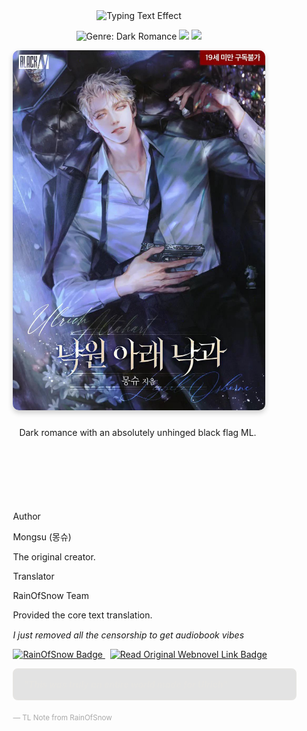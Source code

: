 <div align="center">
<!--
This is the Platinum Typing Effect Header
-->
<img src="https://readme-typing-svg.herokuapp.com?font=Merriweather&size=28&pause=1000000&color=E5E4E2&center=true&width=600&lines=Fallen+Fruit+under+the+Paradise&repeat=false" alt="Typing Text Effect" />

<!-- Badges Section: Visually represents key attributes -->

<p>
<!-- Genre Badge: UPDATED TO DARK ROMANCE -->
<img src="https://img.shields.io/badge/GENRE-Dark_Romance-9C0C30?style=for-the-badge&logoColor=white" alt="Genre: Dark Romance">
<!-- Status Badge (assuming it's complete/active) -->
<img src="https://img.shields.io/badge/STATUS-Complete-4CAF50?style=for-the-badge&logoColor=white">
<!-- Format Badge -->
<img src="https://img.shields.io/badge/FORMAT-Audio+Novel-F25F5C?style=for-the-badge&logo=audible&logoColor=white">
</p>

</div>

<div align="center">
<img src="./assets/fallenfruit.jpeg" alt="Fallen Fruit" style="max-width:80%;border-radius:10px; box-shadow: 0 4px 8px rgba(0, 0, 0, 0.2);" />

</div>

<!-- All sections below the image are now left-aligned -->

<div align="left" style="padding-left: 10%;">
<p style="max-width: 700px; padding: 10px;">
Dark romance with an absolutely unhinged black flag ML.
</p>
</div>

<div align="left" style="padding-left: 10%;">

<!-- Hidden Header Row and Separator to force the visual table look -->

 

 

 

Author

Mongsu (몽슈)

The original creator.

Translator

RainOfSnow Team

Provided the core text translation.

<p style="font-style: italic; margin-top: 15px;">I just removed all the censorship to get audiobook vibes</p>

<p>
<a href="https://rainofsnow.com/">
<img src="https://img.shields.io/badge/Translation%20Source-RainOfSnow-4D90FE?style=for-the-badge&logo=wordpress&logoColor=white" alt="RainOfSnow Badge">
</a>
&nbsp;
<a href="https://rainofsnow.com/the-fallen-fruit-under-the-paradise/">
<img src="https://img.shields.io/badge/Read%20Original%20Webnovel-Direct%20Link-C9184A?style=for-the-badge&logo=read-the-docs&logoColor=white" alt="Read Original Webnovel Link Badge">
</a>
</p>

</div>

<div align="left" style="padding-left: 10%;">

<p style="border: 2px solid #E5E4E2; padding: 15px; border-radius: 8px; max-width: 600px; background-color: rgba(0, 0, 0, 0.1);">
<i style="color: #E5E4E2;"> <b> "This was truly an entire world made for Ulrich" </b> </i>

<sub style="color: #A9A9A9;">— TL Note from RainOfSnow</sub>

</p>

</div>
